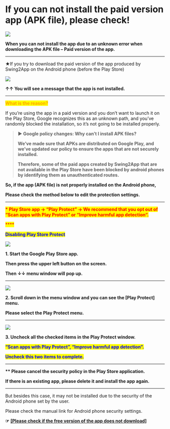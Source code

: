 # If you can not install the paid version app (APK file), please check!

![](https://support.swing2app.com/wp-content/uploads/2018/10/apk3.png)

**When you can not install the app due to an unknown error when downloading the APK file – Paid version of the app.**

****

★If you try to download the paid version of the app produced by Swing2App on the Android phone (before the Play Store)

![](https://support.swing2app.com/wp-content/uploads/2018/10/%EC%98%81%EB%AC%B8\_%EC%95%B1%EB%AF%B8%EC%84%A4%EC%B9%98.png)

**↑↑ You will see a message that the app is not installed.**&#x20;

****

<mark style="color:orange;">**What is the reason?**</mark>

If you’re using the app in a paid version and you don’t want to launch it on the Play Store, Google recognizes this as an unknown path, and you’ve randomly blocked the installation, so it’s not going to be installed properly.





> **▶ Google policy changes: Why can’t I install APK files?**
>
> **We’ve made sure that APKs are distributed on Google Play, and we’ve updated our policy to ensure the apps that are not securely installed.**
>
> **Therefore, some of the paid apps created by Swing2App that are not available in the Play Store have been blocked by android phones by identifying them as unauthenticated routes.**





**So, if the app (APK file) is not properly installed on the Android phone,**

**Please check the method below to edit the protection settings.**&#x20;

****

<mark style="color:red;">**\* Play Store app → “Play Protect” → We recommend that you opt out of “Scan apps with Play Protect” or “Improve harmful app detection“.**</mark>

<mark style="color:red;">****</mark>

<mark style="color:blue;">**Disabling Play Store Protect**</mark>

![](https://support.swing2app.com/wp-content/uploads/2018/10/Picture6.png)

**1. Start  the Google Play Store app.**

**Then press the upper left button on the screen.**

**Then ↓↓  menu window will pop up.**

****

![](https://support.swing2app.com/wp-content/uploads/2018/10/Picture7.png)

**2. Scroll down in the menu window and you can see the \[Play Protect] menu.**

**Please select the Play Protect menu.**

****

![](https://support.swing2app.com/wp-content/uploads/2018/10/Picture8.png)

**3. Uncheck all the checked items in the Play Protect  window.**&#x20;

<mark style="color:blue;">**“Scan apps with Play Protect”, “Improve harmful app detection”.**</mark>

<mark style="color:blue;">**Uncheck this two items to complete.**</mark>&#x20;

****

**\*\* Please cancel the security policy in the Play Store application.**

**If there is an existing app, please delete it and install the app again.**

***

But besides this case, it may not be installed due to the security of the Android phone set by the user.

Please check the manual link for Android phone security settings.

**☞** [**\[Please check if the free version of the app does not download\]**](not-install1.md)
